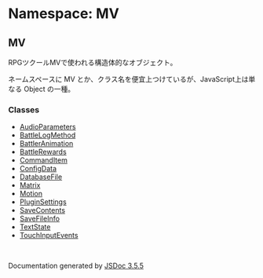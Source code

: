 # Namespace: MV

## MV

RPGツクールMVで使われる構造体的なオブジェクト。

ネームスペースに MV とか、クラス名を便宜上つけているが、JavaScript上は単なる Object の一種。

### Classes

* [AudioParameters](MV.AudioParameters.md)
* [BattleLogMethod](MV.BattleLogMethod.md)
* [BattlerAnimation](MV.BattlerAnimation.md)
* [BattleRewards](MV.BattleRewards.md)
* [CommandItem](MV.CommandItem.md)
* [ConfigData](MV.ConfigData.md)
* [DatabaseFile](MV.DatabaseFile.md)
* [Matrix](MV.Matrix.md)
* [Motion](MV.Motion.md)
* [PluginSettings](MV.PluginSettings.md)
* [SaveContents](MV.SaveContents.md)
* [SaveFileInfo](MV.SaveFileInfo.md)
* [TextState](MV.TextState.md)
* [TouchInputEvents](MV.TouchInputEvents.md)

 <br>

  Documentation generated by [JSDoc 3.5.5](https://github.com/jsdoc3/jsdoc)
